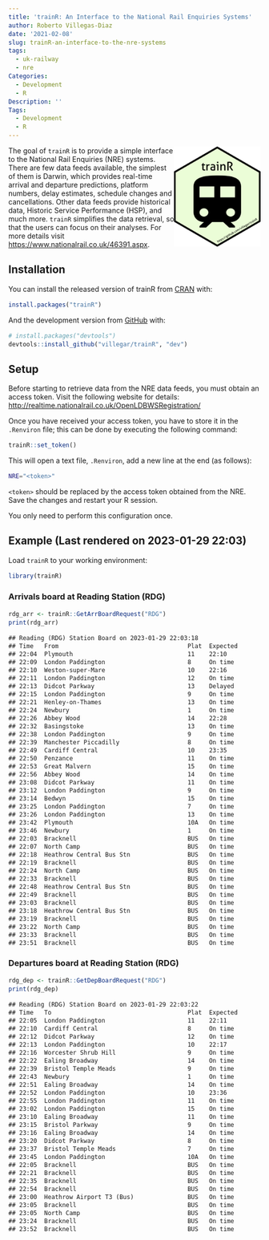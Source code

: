 ```yaml
---
title: 'trainR: An Interface to the National Rail Enquiries Systems'
author: Roberto Villegas-Diaz
date: '2021-02-08'
slug: trainR-an-interface-to-the-nre-systems
tags:
  - uk-railway
  - nre
Categories:
  - Development
  - R
Description: ''
Tags:
  - Development
  - R
---
```


<img src="https://raw.githubusercontent.com/villegar/trainR/main/inst/images/logo.png" alt="logo" align="right" height=200px/>

The goal of `trainR` is to provide a simple interface to the 
National Rail Enquiries (NRE) systems. There are few data feeds 
available, the simplest of them is Darwin, which provides real-time 
arrival and departure predictions, platform numbers, delay estimates, 
schedule changes and cancellations. Other data feeds provide historical 
data, Historic Service Performance (HSP), and much more. `trainR` 
simplifies the data retrieval, so that the users can focus on their 
analyses. For more details visit 
https://www.nationalrail.co.uk/46391.aspx.

## Installation

You can install the released version of trainR from [CRAN](https://CRAN.R-project.org) with:

``` r
install.packages("trainR")
```

And the development version from [GitHub](https://github.com/) with:

``` r
# install.packages("devtools")
devtools::install_github("villegar/trainR", "dev")
```

## Setup
Before starting to retrieve data from the NRE data feeds, you must obtain an access token. 
Visit the following website for details: http://realtime.nationalrail.co.uk/OpenLDBWSRegistration/

Once you have received your access token, you have to store it in the `.Renviron` file; this can be 
done by executing the following command:


```r
trainR::set_token()
```

This will open a text file, `.Renviron`, add a new line at the end (as follows):

```bash
NRE="<token>"
```

`<token>` should be replaced by the access token obtained from the NRE. Save the changes and restart 
your R session.

You only need to perform this configuration once.

## Example (Last rendered on 2023-01-29 22:03)

Load `trainR` to your working environment:

```r
library(trainR)
```

### Arrivals board at Reading Station (RDG)


```r
rdg_arr <- trainR::GetArrBoardRequest("RDG")
print(rdg_arr)
```

```
## Reading (RDG) Station Board on 2023-01-29 22:03:18
## Time   From                                    Plat  Expected
## 22:04  Plymouth                                11    22:10
## 22:09  London Paddington                       8     On time
## 22:10  Weston-super-Mare                       10    22:16
## 22:11  London Paddington                       12    On time
## 22:13  Didcot Parkway                          13    Delayed
## 22:15  London Paddington                       9     On time
## 22:21  Henley-on-Thames                        13    On time
## 22:24  Newbury                                 1     On time
## 22:26  Abbey Wood                              14    22:28
## 22:32  Basingstoke                             13    On time
## 22:38  London Paddington                       9     On time
## 22:39  Manchester Piccadilly                   8     On time
## 22:49  Cardiff Central                         10    23:35
## 22:50  Penzance                                11    On time
## 22:53  Great Malvern                           15    On time
## 22:56  Abbey Wood                              14    On time
## 23:08  Didcot Parkway                          11    On time
## 23:12  London Paddington                       9     On time
## 23:14  Bedwyn                                  15    On time
## 23:25  London Paddington                       7     On time
## 23:26  London Paddington                       13    On time
## 23:42  Plymouth                                10A   On time
## 23:46  Newbury                                 1     On time
## 22:03  Bracknell                               BUS   On time
## 22:07  North Camp                              BUS   On time
## 22:18  Heathrow Central Bus Stn                BUS   On time
## 22:19  Bracknell                               BUS   On time
## 22:24  North Camp                              BUS   On time
## 22:33  Bracknell                               BUS   On time
## 22:48  Heathrow Central Bus Stn                BUS   On time
## 22:49  Bracknell                               BUS   On time
## 23:03  Bracknell                               BUS   On time
## 23:18  Heathrow Central Bus Stn                BUS   On time
## 23:19  Bracknell                               BUS   On time
## 23:22  North Camp                              BUS   On time
## 23:33  Bracknell                               BUS   On time
## 23:51  Bracknell                               BUS   On time
```

### Departures board at Reading Station (RDG)


```r
rdg_dep <- trainR::GetDepBoardRequest("RDG")
print(rdg_dep)
```

```
## Reading (RDG) Station Board on 2023-01-29 22:03:22
## Time   To                                      Plat  Expected
## 22:05  London Paddington                       11    22:11
## 22:10  Cardiff Central                         8     On time
## 22:12  Didcot Parkway                          12    On time
## 22:13  London Paddington                       10    22:17
## 22:16  Worcester Shrub Hill                    9     On time
## 22:22  Ealing Broadway                         14    On time
## 22:39  Bristol Temple Meads                    9     On time
## 22:43  Newbury                                 1     On time
## 22:51  Ealing Broadway                         14    On time
## 22:52  London Paddington                       10    23:36
## 22:55  London Paddington                       11    On time
## 23:02  London Paddington                       15    On time
## 23:10  Ealing Broadway                         11    On time
## 23:15  Bristol Parkway                         9     On time
## 23:16  Ealing Broadway                         14    On time
## 23:20  Didcot Parkway                          8     On time
## 23:37  Bristol Temple Meads                    7     On time
## 23:45  London Paddington                       10A   On time
## 22:05  Bracknell                               BUS   On time
## 22:21  Bracknell                               BUS   On time
## 22:35  Bracknell                               BUS   On time
## 22:54  Bracknell                               BUS   On time
## 23:00  Heathrow Airport T3 (Bus)               BUS   On time
## 23:05  Bracknell                               BUS   On time
## 23:05  North Camp                              BUS   On time
## 23:24  Bracknell                               BUS   On time
## 23:52  Bracknell                               BUS   On time
```
